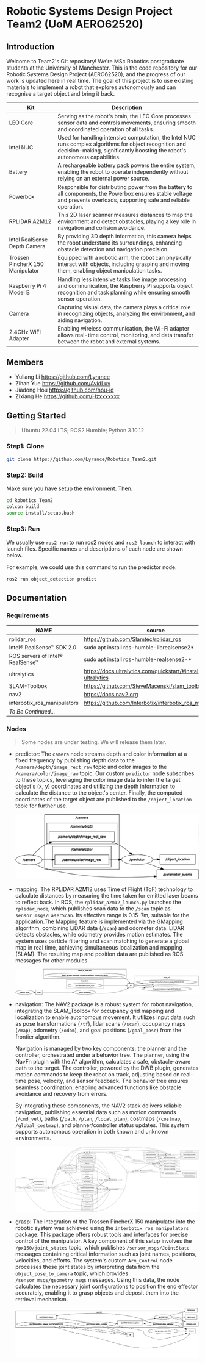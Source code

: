 # Robotic Systems Design Project Team2 (UoM AERO62520)

## Introduction

Welcome to Team2's Git repository!
We're MSc Robotics postgraduate students at the University of Manchester. This is the code repository for our Robotic Systems Design Project (AERO62520), and the progress of our work is updated here in real time. The goal of this project is to use existing materials to implement a robot that explores autonomously and can recognise a target object and bring it back.

| Kit                              | Description                                                  |
| -------------------------------- | ------------------------------------------------------------ |
| LEO Core                         | Serving as the robot's brain, the LEO Core processes sensor data and controls movements, ensuring smooth and coordinated operation of all tasks. |
| Intel NUC                        | Used for handling intensive computation, the Intel NUC runs complex algorithms for object recognition and decision-making, significantly boosting the robot's autonomous capabilities. |
| Battery                          | A rechargeable battery pack powers the entire system, enabling the robot to operate independently without relying on an external power source. |
| Powerbox                         | Responsible for distributing power from the battery to all components, the Powerbox ensures stable voltage and prevents overloads, supporting safe and reliable operation. |
| RPLIDAR A2M12                    | This 2D laser scanner measures distances to map the environment and detect obstacles, playing a key role in navigation and collision avoidance. |
| Intel RealSense Depth Camera     | By providing 3D depth information, this camera helps the robot understand its surroundings, enhancing obstacle detection and navigation precision. |
| Trossen PincherX 150 Manipulator | Equipped with a robotic arm, the robot can physically interact with objects, including grasping and moving them, enabling object manipulation tasks. |
| Raspberry Pi 4 Model B           | Handling less intensive tasks like image processing and communication, the Raspberry Pi supports object recognition and task planning while ensuring smooth sensor operation. |
| Camera                           | Capturing visual data, the camera plays a critical role in recognizing objects, analyzing the environment, and aiding navigation. |
| 2.4GHz WiFi Adapter              | Enabling wireless communication, the Wi-Fi adapter allows real-time control, monitoring, and data transfer between the robot and external systems. |

## Members

- Yuliang Li https://github.com/Lyrance
- Zihan Yue https://github.com/AvidLuv
- Jiadong Hou https://github.com/hou-jd
- Zixiang He https://github.com/Hzxxxxxxx

## Getting Started

> Ubuntu 22.04 LTS; ROS2 Humble; Python 3.10.12

### Step1: Clone

```bash
git clone https://github.com/Lyrance/Robotics_Team2.git
```

### Step2: Build

Make sure you have setup the environment. Then.

```bash
cd Robotics_Team2
colcon build
source install/setup.bash
```

### Step3: Run

We usually use `ros2 run` to run ros2 nodes and `ros2 launch` to interact with launch files. Specific names and descriptions of each node are shown below.

For example, we could use this command to run the predictor node.

```bash
ros2 run object_detection predict
```

## Documentation

### Requirements

| NAME                             | source                                                       |
| -------------------------------- | ------------------------------------------------------------ |
| rplidar_ros                      | https://github.com/Slamtec/rplidar_ros                       |
| Intel® RealSense™ SDK 2.0        | sudo apt install ros-humble-librealsense2*                   |
| ROS servers of Intel® RealSense™ | sudo apt install ros-humble-realsense2-*                     |
| ultralytics                      | https://docs.ultralytics.com/quickstart/#install-ultralytics |
| SLAM-Toolbox                     | https://github.com/SteveMacenski/slam_toolbox                |
| nav2                             | https://docs.nav2.org                                        |
| interbotix_ros_manipulators      | https://github.com/Interbotix/interbotix_ros_manipulators    |
| *To Be Continued...*             |                                                              |

### Nodes

> Some nodes are under testing. We will release them later.

- predictor: The `camera` node streams depth and color information at a fixed frequency by publishing depth data to the `/camera/depth/image_rect_raw` topic and color images to the `/camera/color/image_raw` topic. Our custom `predictor` node subscribes to these topics, leveraging the color image data to infer the target object's \(x, y\) coordinates and utilizing the depth information to calculate the distance to the object's center. Finally, the computed coordinates of the target object are published to the `/object_location` topic for further use. 

  ![predict](image/predict.png)

- mapping: The RPLIDAR A2M12 uses Time of Flight (ToF) technology to calculate distances by measuring the time taken for emitted laser beams to reflect back. In ROS, the `rplidar_a2m12_launch.py` launches the `rplidar_node`, which publishes scan data to the `/scan` topic as `sensor_msgs/LaserScan`. Its effective range is 0.15–7m, suitable for the application.The Mapping feature is implemented via the GMapping algorithm, combining LiDAR data (`/scan`) and odometer data. LiDAR detects obstacles, while odometry provides motion estimates. The system uses particle filtering and scan matching to generate a global map in real time, achieving simultaneous localization and mapping (SLAM). The resulting map and position data are published as ROS messages for other modules.

  ![mapping](image/mapping.png)

- navigation: The NAV2 package is a robust system for robot navigation, integrating the SLAM_Toolbox for occupancy grid mapping and localization to enable autonomous movement. It utilizes input data such as pose transformations (`/tf`), lidar scans (`/scan`), occupancy maps (`/map`), odometry (`/odom`), and goal positions (`/goal_pose`) from the frontier algorithm. 

  Navigation is managed by two key components: the planner and the controller, orchestrated under a behavior tree. The planner, using the NavFn plugin with the A* algorithm, calculates a safe, obstacle-aware path to the target. The controller, powered by the DWB plugin, generates motion commands to keep the robot on track, adjusting based on real-time pose, velocity, and sensor feedback. The behavior tree ensures seamless coordination, enabling advanced functions like obstacle avoidance and recovery from errors.

  By integrating these components, the NAV2 stack delivers reliable navigation, publishing essential data such as motion commands (`/cmd_vel`), paths (`/path`, `/plan`, `/local_plan`), costmaps (`/costmap`, `/global_costmap`), and planner/controller status updates. This system supports autonomous operation in both known and unknown environments.

  ![nav](image/nav.png)

- grasp: The integration of the Trossen PincherX 150 manipulator into the robotic system was achieved using the `interbotix_ros_manipulators` package. This package offers robust tools and interfaces for precise control of the manipulator. A key component of this setup involves the `/px150/joint_states` topic, which publishes `/sensor_msgs/JointState` messages containing critical information such as joint names, positions, velocities, and efforts. The system's custom `Arm_Control` node processes these joint states by interpreting data from the `object_pose_to_camera` topic, which provides `/sensor_msgs/geometry_msgs` messages. Using this data, the node calculates the necessary joint configurations to position the end effector accurately, enabling it to grasp objects and deposit them into the retrieval mechanism. 

  ![arm](image/arm.png)